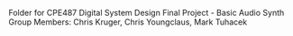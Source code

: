 Folder for CPE487 Digital System Design Final Project - Basic Audio Synth
Group Members: Chris Kruger, Chris Youngclaus, Mark Tuhacek
